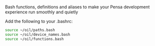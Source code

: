 Bash functions, definitions and aliases to make your Pensa development experience run smoothly and quietly

Add the following to your .bashrc:
```bash
source ~/oil/paths.bash
source ~/oil/device_names.bash
source ~/oil/functions.bash
```